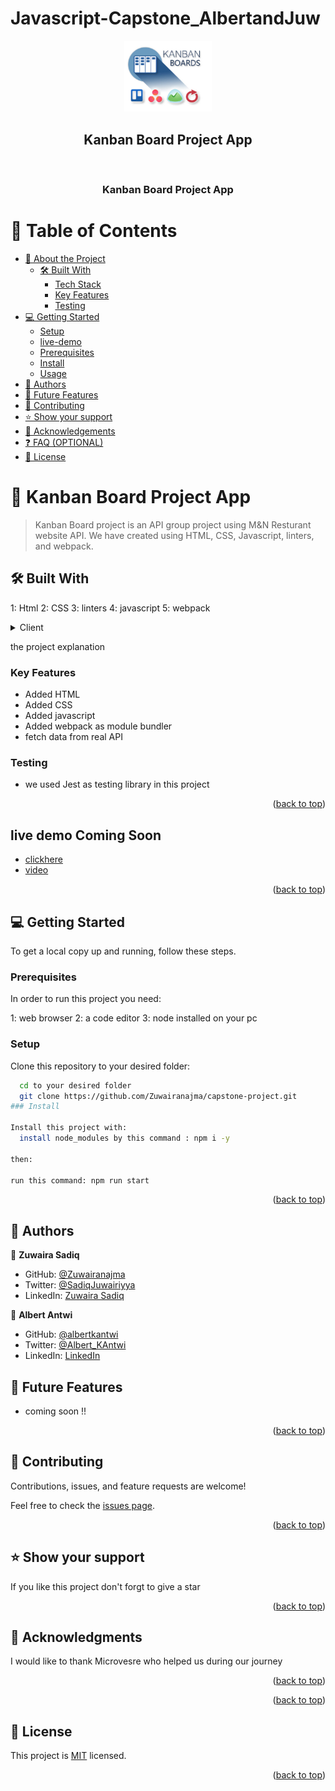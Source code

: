 # Javascript-Capstone_AlbertandJuw
<a name="readme-top"></a>
<div align="center">
<img src="kanbanboard-logo.png" alt="leaderboard logo" width="140"  height="auto" />

  <h2>Kanban Board Project App</h2>
  <br/>

  <h3><b>Kanban Board Project App</b></h3>

</div>

<!-- TABLE OF CONTENTS -->

# 📗 Table of Contents

- [📖 About the Project](#about-project)
  - [🛠 Built With](#built-with)
    - [Tech Stack](#tech-stack)
    - [Key Features](#key-features)
    - [Testing](#Testing)
- [💻 Getting Started](#getting-started)
  - [Setup](#setup)
  - [live-demo](#livelink)
  - [Prerequisites](#prerequisites)
  - [Install](#install)
  - [Usage](#usage)
- [👥 Authors](#authors)
- [🔭 Future Features](#future-features)
- [🤝 Contributing](#contributing)
- [⭐️ Show your support](#support)
- [🙏 Acknowledgements](#acknowledgements)
- [❓ FAQ (OPTIONAL)](#faq)
- [📝 License](#license)

<!-- PROJECT DESCRIPTION -->

# 📖 Kanban Board Project App <a name="about-project"></a>

>Kanban Board project is an API group project using M&N Resturant website API. We have created using HTML, CSS, Javascript, linters, and webpack.

## 🛠 Built With <a name="built-with"></a>

1: Html
2: CSS
3: linters
4: javascript
5: webpack

<details>
  <summary>Client</summary>
  <ul>
    <li><a href="https://html.com/">Html</a></li>
    <li><a href="https://w3schools.com/">CSS</a></li>
    <li><a href="https://w3schools.com/">Javascript</a></li>
    <li><a href="https://webpack.com/">webpack</a></li>
  </ul>
</details>
</details>

<!-- Features -->
<p> the project explanation </p> 

### Key Features <a name="key-features"></a>


- Added HTML 
- Added CSS 
- Added javascript 
- Added webpack as module bundler 
- fetch data from real API 


### Testing <a name="Testing"></a>

- we used Jest as testing library in this project 


<p align="right">(<a href="#readme-top">back to top</a>)</p>

<!-- LIVE DEMO -->

## live demo <a name="livelink">Coming Soon</a>
- [clickhere](https://zuwairanajma.github.io/Javascript-Capstone_AlbertandJuw/dist)
- [video](https://drive.google.com/file/d/1fz-eplg2tfQMJXzAS9Tw96qTq3BsBEKT/view?usp=sharing)

<p align="right">(<a href="#readme-top">back to top</a>)</p>

<!-- GETTING STARTED -->

## 💻 Getting Started <a name="getting-started"></a>

To get a local copy up and running, follow these steps.

### Prerequisites

In order to run this project you need:

1: web browser
2: a code editor
3: node installed on your pc

### Setup

Clone this repository to your desired folder:

```sh
  cd to your desired folder 
  git clone https://github.com/Zuwairanajma/capstone-project.git
### Install

Install this project with:
  install node_modules by this command : npm i -y

then:

run this command: npm run start 

```
<p align="right">(<a href="#readme-top">back to top</a>)</p>

<!-- AUTHORS -->

## 👥 Authors <a name="authors"></a>

👤 **Zuwaira Sadiq**
- GitHub: [@Zuwairanajma](https://github.com/Zuwairanajma)
- Twitter: [@SadiqJuwairiyya](https://twitter.com/SadiqJuwairiyya)
- LinkedIn: [Zuwaira Sadiq](https://www.linkedin.com/in/zuwaira-sadiq-566b891b0?)


👤 **Albert Antwi**
- GitHub: [@albertkantwi](https://github.com/albertkantwi)
- Twitter: [@Albert_KAntwi](https://twitter.com/Albert_KAntwi)
- LinkedIn: [LinkedIn](https://www.linkedin.com/in/albert-antwi-557291263/)

<!-- FUTURE FEATURES -->

## 🔭 Future Features <a name="future-features"></a>

- coming soon !!

<p align="right">(<a href="#readme-top">back to top</a>)</p>

<!-- CONTRIBUTING -->

## 🤝 Contributing <a name="contributing"></a>

Contributions, issues, and feature requests are welcome!

Feel free to check the [issues page](../../issues/).

<p align="right">(<a href="#readme-top">back to top</a>)</p>

<!-- SUPPORT -->

## ⭐️ Show your support <a name="support"></a>

If you like this project don't forgt to give a star

<p align="right">(<a href="#readme-top">back to top</a>)</p>

<!-- ACKNOWLEDGEMENTS -->

## 🙏 Acknowledgments <a name="acknowledgements"></a>

I would like to thank Microvesre who helped us during our journey

<p align="right">(<a href="#readme-top">back to top</a>)</p>

<!-- FAQ (optional) -->

<p align="right">(<a href="#readme-top">back to top</a>)</p>

<!-- LICENSE -->

## 📝 License <a name="license"></a>

This project is [MIT](./MIT.md) licensed.

<p align="right">(<a href="#readme-top">back to top</a>)</p>
